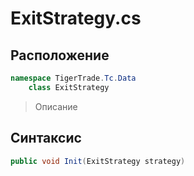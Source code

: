 
# ExitStrategy.cs
## Расположение
```csharp
namespace TigerTrade.Tc.Data  
    class ExitStrategy
```

> Описание

## Синтаксис
```csharp
public void Init(ExitStrategy strategy)
```
